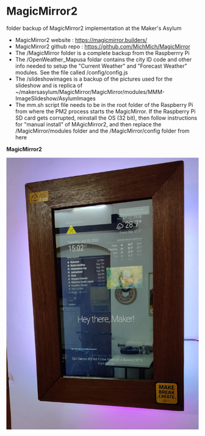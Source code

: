 # MagicMirror2
folder backup of MagicMirror2 implementation at the Maker's Asylum

- MagicMirror2 website : https://magicmirror.builders/
- MagicMirror2 github repo : https://github.com/MichMich/MagicMirror
- The /MagicMirror folder is a complete backup from the Raspberrry Pi
- The /OpenWeather_Mapusa foldar contains the city ID code and other info needed to setup the "Current Weather" and "Forecast Weather" modules. See the file called /config/config.js
- The /slideshowimages is a backup of the pictures used for the slideshow and is replica of ~/makersasylum/MagicMirror/MagicMirror/modules/MMM-ImageSlideshow/AsylumImages
- The mm.sh script file needs to be in the root folder of the Raspberry Pi from where the PM2 process starts the MagicMirror.
If the Raspberry Pi SD card gets corrupted, reinstall the OS (32 bit), then follow instructions for "manual install" of MAgicMirror2, and then replace the /MagicMirror/modules folder and the /MagicMirror/config folder from here

**MagicMirror2**

![MagicMirror2](/images/MagicMirror2_01.jpg)
